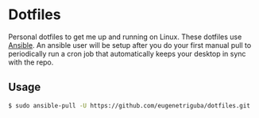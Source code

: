 # Dotfiles

Personal dotfiles to get me up and running on Linux. These dotfiles use [Ansible](https://docs.ansible.com). An ansible user will be setup after you do your first manual pull to periodically run a cron job that automatically keeps your desktop in sync with the repo.

## Usage

```bash
$ sudo ansible-pull -U https://github.com/eugenetriguba/dotfiles.git
```